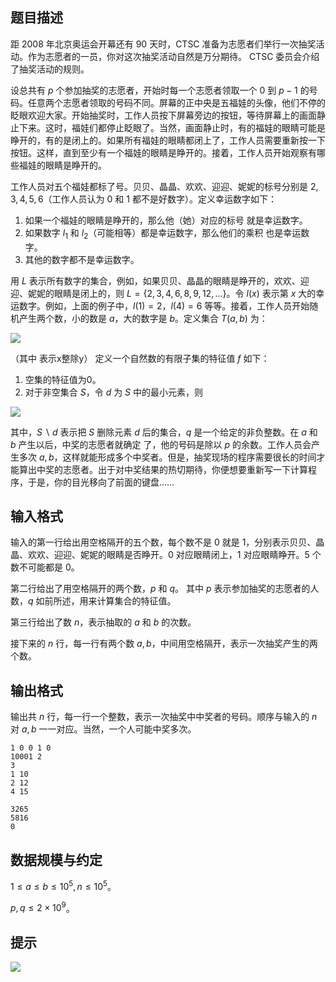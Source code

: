 ## 题目描述

距 2008 年北京奥运会开幕还有 90 天时，CTSC 准备为志愿者们举行一次抽奖活动。作为志愿者的一员，你对这次抽奖活动自然是万分期待。 CTSC 委员会介绍了抽奖活动的规则。

设总共有 $p$ 个参加抽奖的志愿者，开始时每一个志愿者领取一个 $0$ 到 $p-1$ 的号码。任意两个志愿者领取的号码不同。屏幕的正中央是五福娃的头像，他们不停的眨眼欢迎大家。开始抽奖时，工作人员按下屏幕旁边的按钮，等待屏幕上的画面静止下来。这时，福娃们都停止眨眼了。当然，画面静止时，有的福娃的眼睛可能是睁开的，有的是闭上的。如果所有福娃的眼睛都闭上了，工作人员需要重新按一下按钮。这样，直到至少有一个福娃的眼睛是睁开的。接着，工作人员开始观察有哪些福娃的眼睛是睁开的。

工作人员对五个福娃都标了号。贝贝、晶晶、欢欢、迎迎、妮妮的标号分别是 $2,3,4,5,6$（工作人员认为 $0$ 和 $1$ 都不是好数字）。定义幸运数字如下：
1. 如果一个福娃的眼睛是睁开的，那么他（她）对应的标号
就是幸运数字。
2. 如果数字 $l_1$ 和 $l_2$（可能相等）都是幸运数字，那么他们的乘积 也是幸运数字。
3. 其他的数字都不是幸运数字。

用 $L$ 表示所有数字的集合，例如，如果贝贝、晶晶的眼睛是睁开的，欢欢、迎迎、妮妮的眼睛是闭上的，则 $L= \{ 2,3,4,6,8,9,12,\dots \}$。令 $l(x)$ 表示第 $x$ 大的幸运数字。例如，上面的例子中，$l(1)=2，l(4)=6$ 等等。接着，工作人员开始随机产生两个数，小的数是 $a$，大的数字是 $b$。定义集合 $T(a,b)$ 为：

![](file://pic2.jpg)

（其中 表示x整除y） 定义一个自然数的有限子集的特征值 $f$ 如下：
1. 空集的特征值为0。
2. 对于非空集合 $S$，令 $d$ 为 $S$ 中的最小元素，则

![](file://pic1.jpg)

其中，$S \backslash d$ 表示把 $S$ 删除元素 $d$ 后的集合，$q$ 是一个给定的非负整数。在 $a$ 和 $b$ 产生以后，中奖的志愿者就确定
了，他的号码是除以 $p$ 的余数。工作人员会产生多次 $a,b$，这样就能形成多个中奖者。但是，抽奖现场的程序需要很长的时间才能算出中奖的志愿者。出于对中奖结果的热切期待，你便想要重新写一下计算程序，于是，你的目光移向了前面的键盘……

## 输入格式

输入的第一行给出用空格隔开的五个数，每个数不是 $0$ 就是 $1$，分别表示贝贝、晶晶、欢欢、迎迎、妮妮的眼睛是否睁开。$0$ 对应眼睛闭上，$1$ 对应眼睛睁开。$5$ 个数不可能都是 $0$。

第二行给出了用空格隔开的两个数，$p$ 和 $q$。 其中 $p$ 表示参加抽奖的志愿者的人数，$q$ 如前所述，用来计算集合的特征值。

第三行给出了数 $n$，表示抽取的 $a$ 和 $b$ 的次数。

接下来的 $n$ 行，每一行有两个数 $a,b$，中间用空格隔开，表示一次抽奖产生的两个数。

## 输出格式

输出共 $n$ 行，每一行一个整数，表示一次抽奖中中奖者的号码。顺序与输入的 $n$ 对 $a,b$ 一一对应。当然，一个人可能中奖多次。

```input1
1 0 0 1 0
10001 2
3
1 10
2 12
4 15
```

```output1
3265
5816
0
```

## 数据规模与约定

$1 \le a \le b \le 10^5,n \le 10^5$。

$p,q \le 2 \times 10^9$。

## 提示

![](file://pic3.jpg)